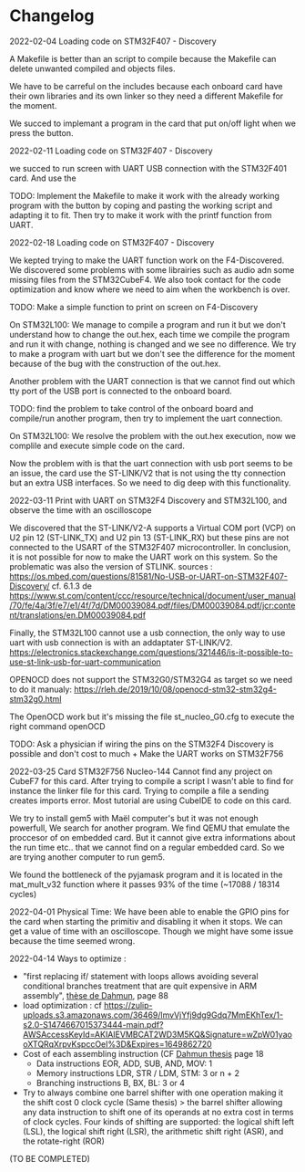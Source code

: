 # Changelog

2022-02-04 Loading code on STM32F407 - Discovery

A Makefile is better than an script to compile because the Makefile can delete unwanted compiled and objects files.

We have to be carreful on the includes because each onboard card have their own libraries and its own linker so they need a different Makefile for the moment.

We succed to implemant a program in the card that put on/off light when we press the button. 

2022-02-11 Loading code on STM32F407 - Discovery

we succed to run screen with UART USB connection with the STM32F401 card. And use the 

TODO: Implement the Makefile to make it work with the already working program with the button by coping and pasting the working script and adapting it to fit. Then try to make it work with the printf function from UART.

2022-02-18 Loading code on STM32F407 - Discovery

We kepted trying to make the UART function work on the F4-Discovered. We discovered some problems with some librairies such as audio adn some missing files from the STM32CubeF4.
We also took contact for the code optimization and know where we need to aim when the workbench is over.

TODO: Make a simple function to print on screen on F4-Discovery

On STM32L100:
We manage to compile a program and run it but we don't understand how to change the out.hex, each time we compile the program and run it with change, nothing is changed and we see no difference. We try to make a program with uart but we don't see the difference for the moment because of the bug with the construction of the out.hex. 

Another problem with the UART connection is that we cannot find out which tty port of the USB port is connected to the onboard board.

TODO: find the problem to take control of the onboard board and compile/run another program, then try to implement the uart connection.

On STM32L100:
We resolve the problem with the out.hex execution, now we complile and execute simple code on the card.

Now the problem with is that the uart connection with usb port seems to be an issue, the card use the ST-LINK/V2 that is not using the tty connection but an extra USB interfaces. So we need to dig deep with this functionality.

2022-03-11 Print with UART on STM32F4 Discovery and STM32L100, and observe the time with an oscilloscope

We discovered that the ST-LINK/V2-A supports a Virtual COM port (VCP) on U2 pin 12 (ST-LINK_TX) and U2 pin 13 (ST-LINK_RX) but these pins are not connected to the USART of the STM32F407 microcontroller. In conclusion, it is not possible for now to make the UART work on this system. So the problematic was also the version of STLINK. sources : https://os.mbed.com/questions/81581/No-USB-or-UART-on-STM32F407-Discovery/  cf. 6.1.3 de https://www.st.com/content/ccc/resource/technical/document/user_manual/70/fe/4a/3f/e7/e1/4f/7d/DM00039084.pdf/files/DM00039084.pdf/jcr:content/translations/en.DM00039084.pdf

Finally, the STM32L100 cannot use a usb connection, the only way to use uart with usb connection is with an addaptater ST-LINK/V2.
https://electronics.stackexchange.com/questions/321446/is-it-possible-to-use-st-link-usb-for-uart-communication

OPENOCD does not support the STM32G0/STM32G4 as target so we need to do it manualy:
https://rleh.de/2019/10/08/openocd-stm32-stm32g4-stm32g0.html

The OpenOCD work but it's missing the file st_nucleo_G0.cfg to execute the right command openOCD

TODO: Ask a physician if wiring the pins on the STM32F4 Discovery is possible and don't cost to much + Make the UART works on STM32F756

2022-03-25 
Card STM32F756 Nucleo-144
Cannot find any project on CubeF7 for this card. After trying to compile a script I wasn't able to find for instance the linker file for this card.
Trying to compile a file a sending creates imports error. Most tutorial are using CubeIDE to code on this card.

We try to install gem5 with Maël computer's but it was not enough powerfull, We search for another program. We find QEMU that emulate the proccesor of on embedded card. But it cannot give extra informations about the run time etc.. that we cannot find on a regular embedded card. So we are trying another computer to run gem5.

We found the bottleneck of the pyjamask program and it is located in the mat_mult_v32 function where it passes 93% of the time (~17088 / 18314 cycles)

2022-04-01
Physical Time: We have been able to enable the GPIO pins for the card when starting the primitiv and disabling it when it stops. We can get a value of time with an oscilloscope. Though we might have some issue because the time seemed wrong.

2022-04-14
Ways to optimize :
* "first replacing if/ statement with loops allows avoiding several conditional branches treatment that are quit expensive in ARM assembly", [thèse de Dahmun](https://dgoudarzi.github.io/contents/thesis.pdf), page 88
* load optimization : cf https://zulip-uploads.s3.amazonaws.com/36469/lmvVjYfj9dg9Gdq7MmEKhTex/1-s2.0-S1474667015373444-main.pdf?AWSAccessKeyId=AKIAIEVMBCAT2WD3M5KQ&Signature=wZpW01yaooXTQRqXrpvKspccOeI%3D&Expires=1649862720
* Cost of each assembling instruction (CF [Dahmun thesis](https://dgoudarzi.github.io/contents/thesis.pdf) page 18
  * Data instructions EOR, ADD, SUB, AND, MOV: 1
  * Memory instructions LDR, STR / LDM, STM: 3 or n + 2
  * Branching instructions B, BX, BL: 3 or 4
* Try to always combine one barrel shifter with one operation making it the shift cost 0 clock cycle (Same thesis) > the barrel shifter allowing any data instruction to shift one of its operands at no extra cost in terms of clock cycles. Four kinds of shifting are supported: the logical shift left (LSL), the logical shift right (LSR), the arithmetic shift right (ASR), and the rotate-right (ROR)

(TO BE COMPLETED)
